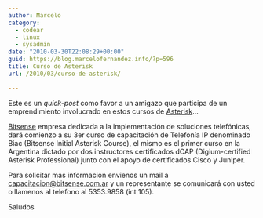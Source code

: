```yaml
---
author: Marcelo
category:
  - codear
  - linux
  - sysadmin
date: "2010-03-30T22:08:29+00:00"
guid: https://blog.marcelofernandez.info/?p=596
title: Curso de Asterisk
url: /2010/03/curso-de-asterisk/

---
```

Este es un _quick-post_ como favor a un amigazo que participa de un emprendimiento involucrado en estos cursos de [Asterisk](http://www.asterisk.org/)...

[Bitsense](http://www.bitsense.com.ar) empresa dedicada a la implementación de soluciones telefónicas, dará comienzo a su 3er curso de capacitación de Telefonía IP denominado Biac (Bitsense Initial Asterisk Course), el mismo es el primer curso en la Argentina dictado por dos instructores certificados dCAP (Digium-certified Asterisk Professional) junto con el apoyo de certificados Cisco y Juniper.

Para solicitar mas informacion envienos un mail a [capacitacion@bitsense.com.ar](mailto:capacitacion@bitsense.com.ar) y un representante se comunicará con usted o llamenos al telefono al 5353.9858 (int 105).

Saludos

